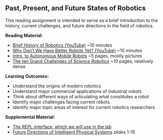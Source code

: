 <link rel="stylesheet" type="text/css" href="../../assets/css/styles.css">

## Past, Present, and Future States of Robotics

This reading assignment is intended to serve as a brief introduction to the history, current challenges, and future directions in the field of robotics. 

**Reading Material:**
- [Brief History of Robotics (YouTube)](https://www.youtube.com/watch?v=uoC2ZGRI8a8) ~10 minutes
- [Why Don’t We Have Better Robots Yet? (YouTube)](https://www.youtube.com/watch?v=cUdl-Cp-LWw) ~10 minutes
- [Intro. to Autonomous Mobile Robots](assets/Pages_IntroAutRobots.pdf) ~5 pages, mostly pictures
- [The ten Grand Challenges of *Science Robotics*](assets/ScienceRoboticsGrandChallenges.pdf) ~10 pages, relatively dense

**Learning Outcomes:**
- Understand the origins of modern robotics
- Understand major commercial applications of industrial robots
- Think about different ways of articulating what constitutes a robot
- Identify major challenges facing current robots
- Identify major topic areas of interest for current robotics researchers

**Supplemental Material:**
- [The REPL interface, which we will use in the lab](https://realpython.com/python-repl/#:~:text=The%20Python%20standard%20shell%2C%20or,project%20or%20learning%20the%20language)
- [Future Directions of Intelligent Physical Systems](assets/FISAL_workshop.pdf) slides 1-15
